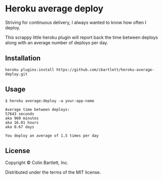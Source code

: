 # Heroku average deploy

Striving for continuous delivery, I always wanted to know how often I deploy.

This scrappy little heroku plugin will report back the time between deploys
along with an average number of deploys per day.

## Installation

    heroku plugins:install https://github.com/cbartlett/heroku-average-deploy.git

## Usage

    $ heroku average:deploy -a your-app-name

    Average time between deploys:
    57643 seconds
    aka 960 minutes
    aka 16.01 hours
    aka 0.67 days

    You deploy an average of 1.5 times per day

## License

Copyright © Colin Bartlett, Inc.

Distributed under the terms of the MIT license.
